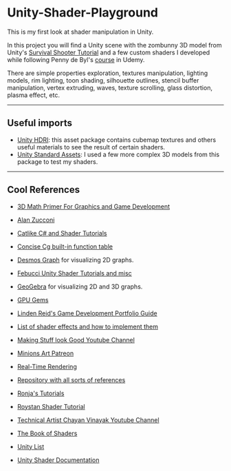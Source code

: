 # Unity-Shader-Playground
This is my first look at shader manipulation in Unity.

In this project you will find a Unity scene with the zombunny 3D model from Unity's [Survival Shooter Tutorial](https://unity3d.com/learn/tutorials/s/survival-shooter-tutorial) and a few custom shaders I developed while following Penny de Byl's [course](https://www.udemy.com/unity-shaders/learn/v4/overview) in Udemy.

There are simple properties exploration, textures manipulation, lighting models, rim lighting, toon shading, silhouette outlines, stencil buffer manipulation, vertex extruding, waves, texture scrolling, glass distortion, plasma effect, etc.

---
## Useful imports
- [Unity HDRI](https://assetstore.unity.com/packages/essentials/beta-projects/unity-hdri-pack-72511): this asset package contains cubemap textures and others useful materials to see the result of certain shaders.
- [Unity Standard Assets](https://assetstore.unity.com/packages/essentials/asset-packs/standard-assets-32351): I used a few more complex 3D models from this package to test my shaders.

---

## Cool References

- [3D Math Primer For Graphics and Game Development](https://www.amazon.com/Primer-Graphics-Development-Wordware-Library/dp/1556229119)

- [Alan Zucconi](https://www.alanzucconi.com/)

- [Catlike C# and Shader Tutorials](https://catlikecoding.com/unity/tutorials/?fbclid=IwAR2HaODbCqZyZnI6-DtvP_HX2gE6te61sQKLySlTafv_RhvhbSpcc81oAls)

- [Concise Cg built-in function table](https://www.sjbaker.org/wiki/index.php?title=Concise_Cg_built-in_function_table)

- [Desmos Graph](https://www.desmos.com/calculator) for visualizing 2D graphs.

- [Febucci Unity Shader Tutorials and misc](https://www.febucci.com/tutorials/)

- [GeoGebra](https://www.geogebra.org/3d?lang=en) for visualizing 2D and 3D graphs.

- [GPU Gems](https://developer.nvidia.com/gpugems/GPUGems3/gpugems3_ch01.html)

- [Linden Reid's Game Development Portfolio Guide](https://lindenreid.wordpress.com/)

- [List of shader effects and how to implement them](http://www.shaderslab.com/shaders.html)

- [Making Stuff look Good Youtube Channel](https://www.youtube.com/channel/UCEklP9iLcpExB8vp_fWQseg)

- [Minions Art Patreon](https://www.patreon.com/posts/how-i-got-with-19042499)

- [Real-Time Rendering](http://www.realtimerendering.com/book.html)

- [Repository with all sorts of references](https://github.com/sindresorhus/awesome)

- [Ronja's Tutorials](https://ronja-tutorials.tumblr.com/tagged/tutorial/chrono)

- [Roystan Shader Tutorial](https://roystan.net)

- [Technical Artist Chayan Vinayak Youtube Channel](https://www.youtube.com/channel/UCwtWCujRCWK9ba3f474sTOQ)

- [The Book of Shaders](https://thebookofshaders.com/)

- [Unity List](https://unitylist.com/)

- [Unity Shader Documentation](https://docs.unity3d.com/Manual/SL-SurfaceShaders.html)
